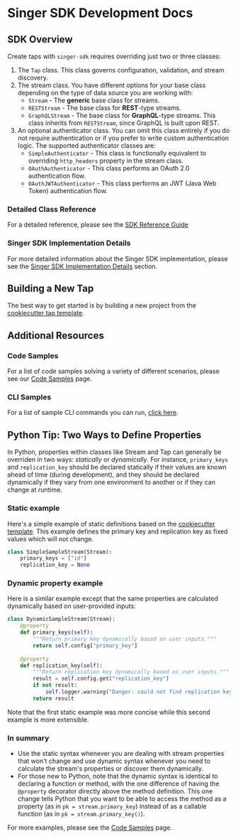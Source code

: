 # Singer SDK Development Docs

## SDK Overview

Create taps with `singer-sdk` requires overriding just two or three classes:

1. The `Tap` class. This class governs configuration, validation,
   and stream discovery.
2. The stream class. You have different options for your base class depending on the type
   of data source you are working with:
    - `Stream` - The **generic** base class for streams.
    - `RESTStream` - The base class for **REST**-type streams.
    - `GraphQLStream` - The base class for **GraphQL**-type streams. This class inherits
      from `RESTStream`, since GraphQL is built upon REST.
3. An optional authenticator class. You can omit this class entirely if you do not require authentication or if you prefer to write custom authentication logic. The supported authenticator classes are:
    - `SimpleAuthenticator` - This class is functionally equivalent to overriding
      `http_headers` property in the stream class.
    - `OAuthAuthenticator` - This class performs an OAuth 2.0 authentication flow.
    - `OAuthJWTAuthenticator` - This class performs an JWT (Java Web Token) authentication
       flow.

### Detailed Class Reference

For a detailed reference, please see the [SDK Reference Guide](./reference.md)

### Singer SDK Implementation Details

For more detailed information about the Singer SDK implementation, please see the 
[Singer SDK Implementation Details](./implementation/README.md) section.

## Building a New Tap

The best way to get started is by building a new project from the
[cookiecutter tap template](../cookiecutter/tap-template).

## Additional Resources

### Code Samples

For a list of code samples solving a variety of different scenarios, please see our [Code Samples](./code_samples.md) page.

### CLI Samples

For a list of sample CLI commands you can run, [click here](./cli_commands.md).

## Python Tip: Two Ways to Define Properties

In Python, properties within classes like Stream and Tap can generally be overriden
in two ways: _statically_ or _dynamically_. For instance, `primary_keys` and 
`replication_key` should be declared statically if their values are known ahead of time
(during development), and they should be declared dynamically if they vary from one 
environment to another or if they can change at runtime.

### Static example

Here's a simple example of static definitions based on the 
[cookiecutter template](../cookiecutter/tap-template/). This example defines the 
primary key and replication key as fixed values which will not change.

```python
class SimpleSampleStream(Stream):
    primary_keys = ["id"]
    replication_key = None
```

### Dynamic property example

Here is a similar example except that the same properties are calculated dynamically based
on user-provided inputs:

```python
class DynamicSampleStream(Stream):
    @property
    def primary_keys(self):
        """Return primary key dynamically based on user inputs."""
        return self.config["primary_key"]
    
    @property
    def replication_key(self):
        """Return replication key dynamically based on user inputs."""
        result = self.config.get("replication_key")
        if not result:
            self.logger.warning("Danger: could not find replication key!")
        return result
```

Note that the first static example was more concise while this second example is more extensible.

### In summary

- Use the static syntax whenever you are dealing with stream properties that won't change
and use dynamic syntax whenever you need to calculate the stream's properties or discover them dynamically.
- For those new to Python, note that the dynamic syntax is identical to declaring a function or method, with
the one difference of having the `@property` decorator directly above the method definition. This one change
tells Python that you want to be able to access the method as a property (as in `pk = stream.primary_key`)
instead of as a callable function (as in `pk = stream.primary_key()`).

For more examples, please see the [Code Samples](./code_samples.md) page.
